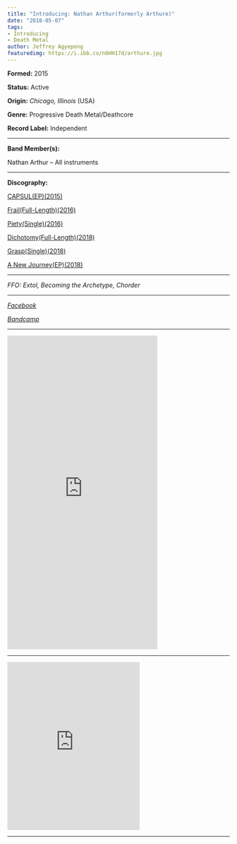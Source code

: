 ```yaml
---
title: "Introducing: Nathan Arthur(formerly Arthure)"
date: "2018-05-07"
tags:
- Introducing
- Death Metal
author: Jeffrey Agyepong
featuredimg: https://i.ibb.co/n6HH17d/arthure.jpg
---
```


**Formed:** 2015

**Status:** Active

**Origin:** _Chicago, Illinois_ (USA)

**Genre:** Progressive Death Metal/Deathcore

**Record Label:** Independent

<hr>

**Band Member(s):**

Nathan Arthur – All instruments

<hr>

**Discography:**

[CAPSUL(EP)\(2015\)](https://arthureofficial.bandcamp.com/album/capsul)

[Frail(Full-Length)\(2016\)](https://arthureofficial.bandcamp.com/album/frail)

[Piety(Single)\(2016\)](https://arthureofficial.bandcamp.com/track/piety-single)

[Dichotomy(Full-Length)\(2018\)](https://arthureofficial.bandcamp.com/album/dichotomy)

[Grasp(Single)\(2018\)](https://arthureofficial.bandcamp.com/track/grasp-single)

[A New Journey(EP)\(2018\)](https://arthureofficial.bandcamp.com/album/a-new-journey)

<hr>

_FFO: Extol, Becoming the Archetype, Chorder_

<hr>

_[Facebook](https://www.facebook.com/ArthureOfficial/)_

_[Bandcamp](https://arthureofficial.bandcamp.com)_

<hr>

<iframe style="border: 0; width: 340px; height: 710px;" src="https://bandcamp.com/EmbeddedPlayer/album=304738797/size=large/bgcol=ffffff/linkcol=0687f5/transparent=true/" seamless><a href="https://arthureofficial.bandcamp.com/album/a-new-journey">A New Journey by Arthure</a></iframe>
<hr>
<iframe src="https://open.spotify.com/embed/album/4W0RZEbHXXWwZh8gzKErNq" width="300" height="380" frameborder="0" allowtransparency="true" allow="encrypted-media"></iframe>

<hr>